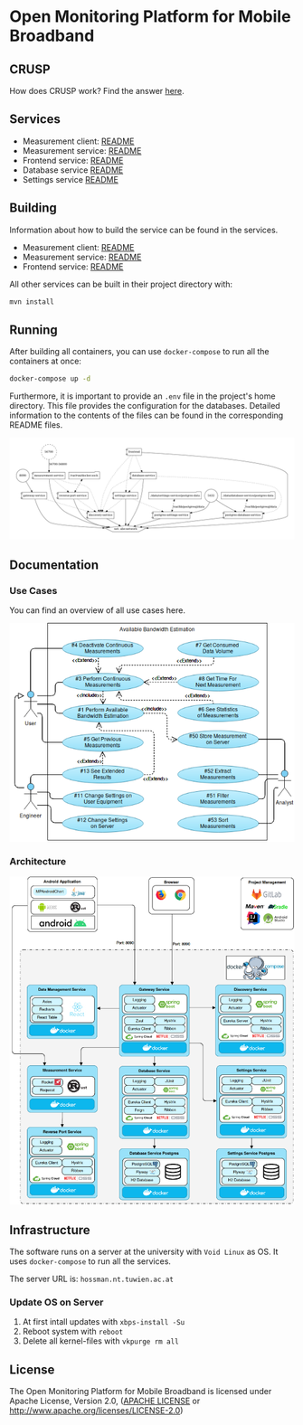 # Open Monitoring Platform for Mobile Broadband
   
## CRUSP

How does CRUSP work? 
Find the answer [here](measurement_shared_rust/README.md).
   
## Services   

 * Measurement client: [README](measurement_client_rust/README.md)
 * Measurement service: [README](measurement_server/README.md)
 * Frontend service: [README](frontend/README.md)
 * Database service [README](database-service/README.md)
 * Settings service [README](settings-service/README.md) 
   
## Building

Information about how to build the service can be found in the services.
 * Measurement client: [README](measurement_client_rust/README.md)
 * Measurement service: [README](measurement_server/README.md)
 * Frontend service: [README](frontend/README.md)

All other services can be built in their project directory with:
```bash
mvn install
```
## Running

After building all containers, you can use `docker-compose` to run all the containers at once:

```bash
docker-compose up -d
```

Furthermore, it is important to provide an `.env` file in the project's home directory.
This file provides the configuration for the databases.
Detailed information to the contents of the files can be found in the corresponding README files.

![docker-compose diagram](./documentation/images/docker-compose_complete.png)   

## Documentation  
   
### Use Cases

You can find an overview of all use cases here.

![Use Cases](./documentation/images/Use_Case_Diagram.png)   
     
### Architecture

![Technology Stack and Architecture](./documentation/images/Technology_Stack.png)   
   
## Infrastructure

The software runs on a server at the university with `Void Linux` as OS.
It uses `docker-compose` to run all the services. 

The server URL is: `hossman.nt.tuwien.ac.at`

### Update OS on Server

1. At first intall updates with 
```xbps-install -Su```
2. Reboot system with 
```reboot```
3. Delete all kernel-files with 
```vkpurge rm all```


## License

The Open Monitoring Platform for Mobile Broadband is licensed under Apache License, Version 2.0, ([APACHE LICENSE](license.txt) or http://www.apache.org/licenses/LICENSE-2.0)